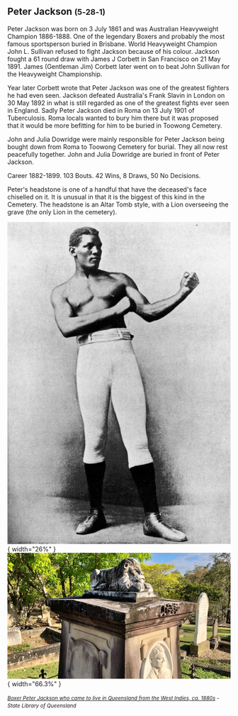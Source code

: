 ## Peter Jackson <small>(5‑28‑1)</small>

Peter Jackson was born on 3 July 1861 and was Australian Heavyweight Champion 1886-1888. One of the legendary Boxers and probably the most famous sportsperson buried in Brisbane. World Heavyweight Champion John L. Sullivan refused to fight Jackson because of his colour. Jackson fought a 61 round draw with James J Corbett in San Francisco on 21 May 1891. James (Gentleman Jim) Corbett later went on to beat John Sullivan for the Heavyweight Championship.

Year later Corbett wrote that Peter Jackson was one of the greatest fighters he had even seen. Jackson defeated Australia's Frank Slavin in London on 30 May 1892 in what is still regarded as one of the greatest fights ever seen in England. Sadly Peter Jackson died in Roma on 13 July 1901 of Tuberculosis. Roma locals wanted to bury him there but it was proposed that it would be more befitting for him to be buried in Toowong Cemetery.

John and Julia Dowridge were mainly responsible for Peter Jackson being bought down from Roma to Toowong Cemetery for burial. They all now rest peacefully together. John and Julia Dowridge are buried in front of Peter Jackson. 

Career 1882-1899. 103 Bouts. 42 Wins, 8 Draws, 50 No Decisions.

Peter's headstone is one of a handful that have the deceased's face chiselled on it. It is unusual in that it is the biggest of this kind in the Cemetery. The headstone is an Altar Tomb style, with a Lion overseeing the grave (the only Lion in the cemetery).

![Boxer Peter Jackson who came to live in Queensland from the West Indies, ca. 1880s](../assets/peter-jackson.jpg){ width="26%" }  ![Peter Jackson's memorial](../assets/peter-jackson-headstone.jpg){ width="66.3%" }

*<small>[Boxer Peter Jackson who came to live in Queensland from the West Indies, ca. 1880s](http://onesearch.slq.qld.gov.au/permalink/f/1upgmng/slq_digitool116252) - State Library of Queensland </small>*
